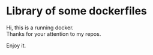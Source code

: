 # Library of some dockerfiles

Hi, this is a running docker.  
Thanks for your attention to my repos.

Enjoy it.
